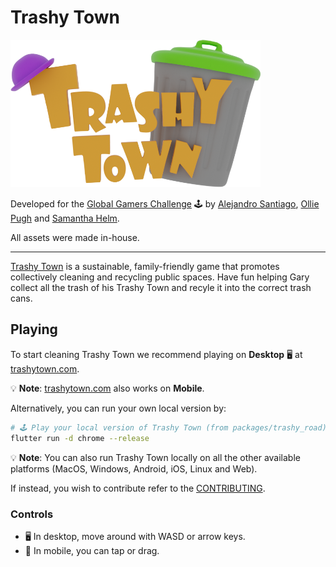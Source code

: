 # Trashy Town

<img src="docs/assets/logo.png" width="400px" />

Developed for the [Global Gamers Challenge](https://globalgamers.devpost.com/) 🕹️ by [Alejandro Santiago](https://github.com/alestiago), [Ollie Pugh](https://github.com/OlliePugh) and [Samantha Helm](https://www.behance.net/samanthahelmdesign).

All assets were made in-house.

---

[Trashy Town](https://trashytown.com) is a sustainable, family-friendly game that promotes collectively cleaning and recycling public spaces. Have fun helping Gary collect all the trash of his Trashy Town and recyle it into the correct trash cans.

## Playing

To start cleaning Trashy Town we recommend playing on **Desktop** 🖥 at [trashytown.com](https://trashytown.com).

💡 **Note**: [trashytown.com](https://trashytown.com) also works on **Mobile**.

Alternatively, you can run your own local version by:

```sh
# 🕹️ Play your local version of Trashy Town (from packages/trashy_road):
flutter run -d chrome --release
```

💡 **Note**: You can also run Trashy Town locally on all the other available platforms (MacOS, Windows, Android, iOS, Linux and Web).

If instead, you wish to contribute refer to the [CONTRIBUTING](CONTRIBUTING.md).

### Controls

- 🖥 In desktop, move around with WASD or arrow keys.
- 📱 In mobile, you can tap or drag.
